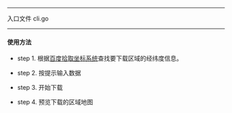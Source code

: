 ***
入口文件 cli.go
***

#### 使用方法

- step 1.
根据[百度拾取坐标系统](http://api.map.baidu.com/lbsapi/getpoint/index.html)查找要下载区域的经纬度信息。

- step 2.
按提示输入数据

- step 3.
开始下载<br>

- step 4.
预览下载的区域地图
